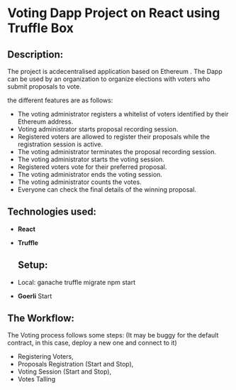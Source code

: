 # Voting Dapp Project on React using Truffle Box

## Description:
The project is acdecentralised application based on Ethereum .
The Dapp can be used by an organization to organize elections with voters who submit proposals to vote.

the different features are as follows:

* The voting administrator registers a whitelist of voters identified by their Ethereum address.
* Voting administrator starts proposal recording session.
* Registered voters are allowed to register their proposals while the registration session is active.
* The voting administrator terminates the proposal recording session.
* The voting administrator starts the voting session.
* Registered voters vote for their preferred proposal.
* The voting administrator ends the voting session.
* The voting administrator counts the votes.
* Everyone can check the final details of the winning proposal.

## Technologies used:
- **React**
- **Truffle**

  ## Setup:
- Local: 
  ganache
  truffle migrate
  npm start
  
- **Goerli**
  Start


## The Workflow:
The Voting process follows some steps: 
(It may be buggy for the default contract, in this case, deploy a new one and connect to it)
* Registering Voters,
* Proposals Registration (Start and Stop),
* Voting Session (Start and Stop),
* Votes Talling



